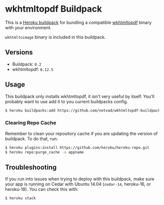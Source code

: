# wkhtmltopdf Buildpack

This is a [Heroku buildpack][0] for bundling a compatible [wkhtmltopdf][1] binary with your environment.

`wkhtmltoimage` binary is included in this buildpack.

## Versions

* Buildpack:   `0.2`
* wkhtmltopdf: `0.12.5`

## Usage

This buildpack only installs wkhtmltopdf, it isn't very useful by itself. You'll probably want to use add it to you current buildpacks config.

```bash
$ heroku buildpacks:add https://github.com/notvad/wkhtmltopdf-buildpack
```

### Clearing Repo Cache

Remember to clean your repository cache if you are updating the version of buildpack. To do that, run:

```bash
$ heroku plugins:install https://github.com/heroku/heroku-repo.git
$ heroku repo:purge_cache -a appname
```

## Troubleshooting

If you run into issues when trying to deploy with this buildpack, make sure your app is running on Cedar with Ubuntu 14.04 (`cedar-14`, heroku-16, or heroku-18). You can check this with:

```bash
$ heroku stack
```

[0]: http://devcenter.heroku.com/articles/buildpacks
[1]: http://wkhtmltopdf.org/
